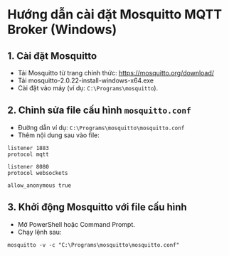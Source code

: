 # Hướng dẫn cài đặt Mosquitto MQTT Broker (Windows)

## 1. Cài đặt Mosquitto
- Tải Mosquitto từ trang chính thức: https://mosquitto.org/download/
- Tải mosquitto-2.0.22-install-windows-x64.exe
- Cài đặt vào máy (ví dụ: `C:\Programs\mosquitto`).

## 2. Chỉnh sửa file cấu hình `mosquitto.conf`
- Đường dẫn ví dụ: `C:\Programs\mosquitto\mosquitto.conf`
- Thêm nội dung sau vào file:

```
listener 1883
protocol mqtt

listener 8080
protocol websockets

allow_anonymous true
```

## 3. Khởi động Mosquitto với file cấu hình
- Mở PowerShell hoặc Command Prompt.
- Chạy lệnh sau:

```
mosquitto -v -c "C:\Programs\mosquitto\mosquitto.conf"